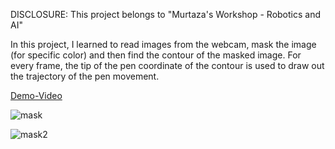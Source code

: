 DISCLOSURE: This project belongs to "Murtaza's Workshop - Robotics and AI"

In this project, I learned to read images from the webcam, mask the image (for specific color) and then find the contour of the masked image. For every frame, the tip of the pen coordinate of the contour is used to draw out the trajectory of the pen movement. 

[Demo-Video](https://www.youtube.com/watch?v=8SpA_c7OlnU&feature=youtu.be)

![mask](https://user-images.githubusercontent.com/44885838/81487585-7567eb00-9213-11ea-8f32-3d6342671aff.JPG)

![mask2](https://user-images.githubusercontent.com/44885838/81487588-78fb7200-9213-11ea-93f9-e210b573c654.JPG)

